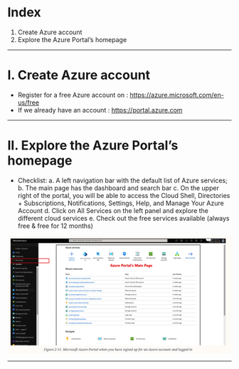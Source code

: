 #  Index
1. Create Azure account
2. Explore the Azure Portal’s homepage
-------------------------------------------------------------------------------------------------------------------------------------------------------------------------------------------------------------------------------------------------------------------------------------------------------
# I. Create Azure account
 - Register for a free Azure account on : https://azure.microsoft.com/en-us/free
 - If we already have an account        : https://portal.azure.com


-------------------------------------------------------------------------------------------------------------------------------------------------------------------------------------------------------------------------------------------------------------------------------------------------------
# II. Explore the Azure Portal’s homepage
 - Checklist:
    a. A left navigation bar with the default list of Azure services;
    b. The main page has the dashboard and search bar
    c. On the upper right of the portal, you will be able to access the Cloud Shell, Directories + Subscriptions, Notifications, Settings, Help, and Manage Your Azure Account
    d. Click on All Services on the left panel and explore the different cloud services
    e. Check out the free services available (always free & free for 12 months) 
 
![Exploring Azure Portal Dashboard](../assets/explore-azure-portal-dashboard.png)

-------------------------------------------------------------------------------------------------------------------------------------------------------------------------------------------------------------------------------------------------------------------------------------------------------
